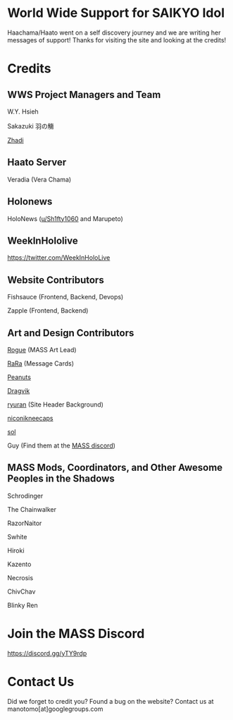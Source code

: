 # World Wide Support for SAIKYO Idol

Haachama/Haato went on a self discovery journey and we are writing her messages of support! Thanks for visiting the site and looking at the credits!

# Credits

## WWS Project Managers and Team
W.Y. Hsieh

Sakazuki 羽の觴

[Zhadi](https://twitter.com/HaatonZhadi)

## Haato Server
Veradia (Vera Chama)

## Holonews
HoloNews ([u/Sh1fty1060](https://www.reddit.com/user/Sh1fty1060/) and Marupeto)

## WeekInHololive
https://twitter.com/WeekInHoloLive

## Website Contributors
Fishsauce (Frontend, Backend, Devops)

Zapple (Frontend, Backend)

## Art and Design Contributors
[Rogue](https://twitter.com/roguedono) (MASS Art Lead)

[RaRa](https://twitter.com/) (Message Cards)

[Peanuts](https://twitter.com/PistachiosChips)

[Dragvik](https://twitter.com/Tennen_Vik)

[ryuran](https://twitter.com/ryuraan) (Site Header Background)

[niconikneecaps](https://twitter.com/niconikneecaps)

[sol](https://twitter.com/popotocurry)

Guy (Find them at the [MASS discord](https://discord.gg/yTY9rdp))


## MASS Mods, Coordinators, and Other Awesome Peoples in the Shadows
Schrodinger

The Chainwalker

RazorNaitor

Swhite

Hiroki

Kazento

Necrosis

ChivChav

Blinky Ren

# Join the MASS Discord

https://discord.gg/yTY9rdp

# Contact Us

Did we forget to credit you? Found a bug on the website? Contact us at manotomo[at]googlegroups.com


